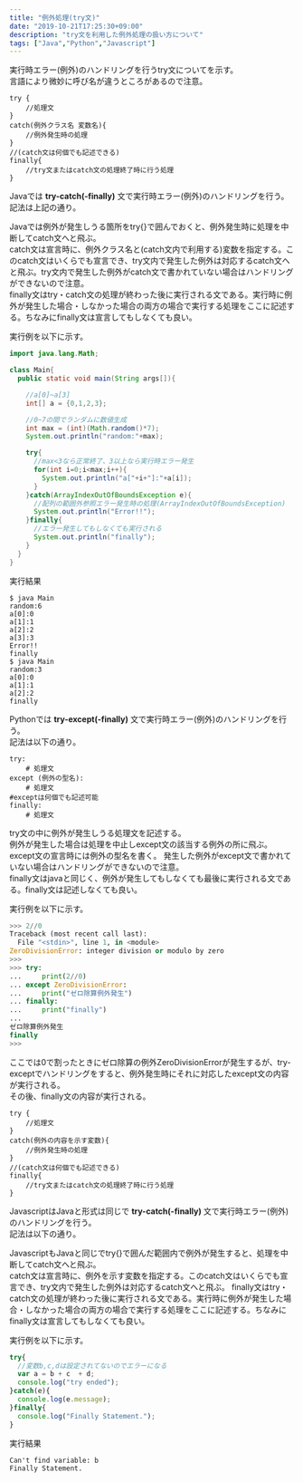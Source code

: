 ```yaml
---
title: "例外処理(try文)"
date: "2019-10-21T17:25:30+09:00"
description: "try文を利用した例外処理の扱い方について"
tags: ["Java","Python","Javascript"]
---
```


実行時エラー(例外)のハンドリングを行うtry文についてを示す。  
言語により微妙に呼び名が違うところがあるので注意。  

<div class="note_content_by_programming_language" id="note_content_Java">

```
try {
    //処理文
}
catch(例外クラス名 変数名){
    //例外発生時の処理
}
//(catch文は何個でも記述できる)
finally{
    //try文またはcatch文の処理終了時に行う処理
}
```

Javaでは **try-catch(-finally)** 文で実行時エラー(例外)のハンドリングを行う。  
記法は上記の通り。  

Javaでは例外が発生しうる箇所をtry{}で囲んでおくと、例外発生時に処理を中断してcatch文へと飛ぶ。  
catch文は宣言時に、例外クラス名と(catch文内で利用する)変数を指定する。このcatch文はいくらでも宣言でき、try文内で発生した例外は対応するcatch文へと飛ぶ。try文内で発生した例外がcatch文で書かれていない場合はハンドリングができないので注意。  
finally文はtry・catch文の処理が終わった後に実行される文である。実行時に例外が発生した場合・しなかった場合の両方の場合で実行する処理をここに記述する。ちなみにfinally文は宣言してもしなくても良い。  

実行例を以下に示す。  

```java
import java.lang.Math;

class Main{
  public static void main(String args[]){

    //a[0]~a[3]
    int[] a = {0,1,2,3};

    //0~7の間でランダムに数値生成
    int max = (int)(Math.random()*7);
    System.out.println("random:"+max);

    try{
      //max<3なら正常終了、3以上なら実行時エラー発生
      for(int i=0;i<max;i++){
        System.out.println("a["+i+"]:"+a[i]);
      }
    }catch(ArrayIndexOutOfBoundsException e){
      //配列の範囲外参照エラー発生時の処理(ArrayIndexOutOfBoundsException)
      System.out.println("Error!!");
    }finally{
      //エラー発生してもしなくても実行される
      System.out.println("finally");
    }
  }
}
```

実行結果

```
$ java Main
random:6
a[0]:0
a[1]:1
a[2]:2
a[3]:3
Error!!
finally
$ java Main
random:3
a[0]:0
a[1]:1
a[2]:2
finally
```

</div>
<div class="note_content_by_programming_language" id="note_content_Python">

Pythonでは **try-except(-finally)** 文で実行時エラー(例外)のハンドリングを行う。  
記法は以下の通り。  

```
try:
    # 処理文
except (例外の型名):
    # 処理文
#exceptは何個でも記述可能
finally:
    # 処理文
```

try文の中に例外が発生しうる処理文を記述する。  
例外が発生した場合は処理を中止しexcept文の該当する例外の所に飛ぶ。except文の宣言時には例外の型名を書く。
発生した例外がexcept文で書かれていない場合はハンドリングができないので注意。  
finally文はjavaと同じく、例外が発生してもしなくても最後に実行される文である。finally文は記述しなくても良い。

実行例を以下に示す。

```python
>>> 2//0
Traceback (most recent call last):
  File "<stdin>", line 1, in <module>
ZeroDivisionError: integer division or modulo by zero
>>> 
>>> try:
...     print(2//0)
... except ZeroDivisionError:
...     print("ゼロ除算例外発生")
... finally:
...     print("finally")
... 
ゼロ除算例外発生
finally
>>> 
```

ここでは0で割ったときにゼロ除算の例外ZeroDivisionErrorが発生するが、try-exceptでハンドリングをすると、例外発生時にそれに対応したexcept文の内容が実行される。  
その後、finally文の内容が実行される。

</div>
<div class="note_content_by_programming_language" id="note_content_Javascript">

```
try {
    //処理文
}
catch(例外の内容を示す変数){
    //例外発生時の処理
}
//(catch文は何個でも記述できる)
finally{
    //try文またはcatch文の処理終了時に行う処理
}
```

JavascriptはJavaと形式は同じで **try-catch(-finally)** 文で実行時エラー(例外)のハンドリングを行う。  
記法は以下の通り。  

JavascriptもJavaと同じでtry{}で囲んだ範囲内で例外が発生すると、処理を中断してcatch文へと飛ぶ。  
catch文は宣言時に、例外を示す変数を指定する。このcatch文はいくらでも宣言でき、try文内で発生した例外は対応するcatch文へと飛ぶ。
finally文はtry・catch文の処理が終わった後に実行される文である。実行時に例外が発生した場合・しなかった場合の両方の場合で実行する処理をここに記述する。ちなみにfinally文は宣言してもしなくても良い。  

実行例を以下に示す。  

```javascript
try{
  //変数b,c,dは設定されてないのでエラーになる
  var a = b + c  + d;
  console.log("try ended");
}catch(e){
  console.log(e.message);
}finally{
  console.log("Finally Statement.");
}
```

実行結果

```
Can't find variable: b
Finally Statement.
```

</div>
